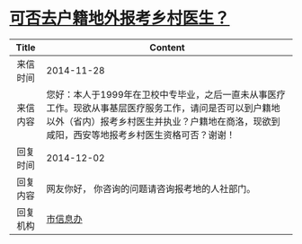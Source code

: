 # <a href="http://www.shangluo.gov.cn/zmhd/ldxxxx.jsp?urltype=leadermail.LeaderMailContentUrl&wbtreeid=1112&leadermailid=2831">可否去户籍地外报考乡村医生？</a>
| Title |                                                Content                                                |
|:-----:|-------------------------------------------------------------------------------------------------------|
| 来信时间  | 2014-11-28                                                                                            |
| 来信内容  | 您好：本人于1999年在卫校中专毕业，之后一直未从事医疗工作。现欲从事基层医疗服务工作，请问是否可以到户籍地以外（省内）报考乡村医生并执业？户籍地在商洛，现欲到咸阳，西安等地报考乡村医生资格可否？谢谢！ |
| 回复时间  | 2014-12-02                                                                                            |
| 回复内容  | 网友你好， 你咨询的问题请咨询报考地的人社部门。                                                                              |
| 回复机构  | <a href="../../categories/agencies/市信息办.md">市信息办</a>                                                    |